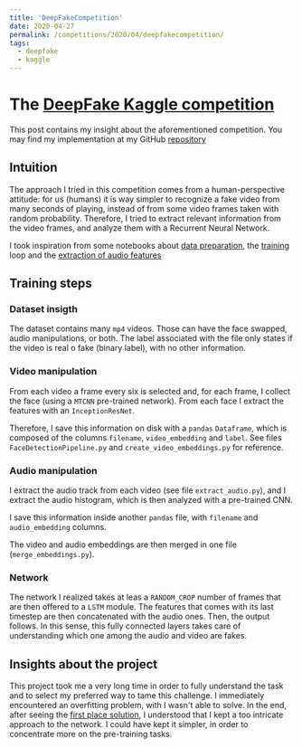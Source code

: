 ```yaml
---
title: 'DeepFakeCompetition'
date: 2020-04-27
permalink: /competitions/2020/04/deepfakecompetition/
tags:
  - deepfake
  - kaggle
---
```


# The [DeepFake Kaggle competition](https://www.kaggle.com/c/deepfake-detection-challenge/)
This post contains my insight about the aforementioned competition. You may find my implementation at my GitHub [repository](https://github.com/mawanda-jun/DeepFakeDetection/)

## Intuition
The approach I tried in this competition comes from a human-perspective attitude: for us (humans) it is way simpler to recognize a fake video from many seconds of playing, instead of from some video frames taken with random probability. Therefore, I tried to extract relevant information from the video frames, and analyze them with a Recurrent Neural Network.

I took inspiration from some notebooks about [data preparation](https://www.kaggle.com/phunghieu/deepfake-detection-data-preparation-baseline), the [training](https://www.kaggle.com/phunghieu/deepfake-detection-training-baseline) loop and the [extraction of audio features](https://www.kaggle.com/cookiecs/resnext-audio-video/)

## Training steps
### Dataset insigth
The dataset contains many `mp4` videos. Those can have the face swapped, audio manipulations, or both. The label associated with the file only states if the video is real o fake (binary label), with no other information.

### Video manipulation
From each video a frame every six is selected and, for each frame, I collect the face (using a `MTCNN` pre-trained network). From each face I extract the features with an `InceptionResNet`. 

Therefore, I save this information on disk with a `pandas` `Dataframe`, which is composed of the columns `filename`, `video_embedding` and `label`. See files `FaceDetectionPipeline.py` and `create_video_embeddings.py` for reference.

### Audio manipulation
I extract the audio track from each video (see file `extract_audio.py`), and I extract the audio histogram, which is then analyzed with a pre-trained CNN.

I save this information inside another `pandas` file, with `filename` and `audio_embedding` columns.

The video and audio embeddings are then merged in one file (`merge_embeddings.py`).

### Network
The network I realized takes at leas a `RANDOM_CROP` number of frames that are then offered to a `LSTM` module. The features that comes with its last timestep are then concatenated with the audio ones. Then, the output follows. In this sense, this fully connected layers takes care of understanding which one among the audio and video are fakes.

## Insights about the project
This project took me a very long time in order to fully understand the task and to select my preferred way to tame this challenge. I immediately encountered an overfitting problem, with I wasn't able to solve. In the end, after seeing the [first place solution](https://www.kaggle.com/c/deepfake-detection-challenge/discussion/145721), I understood that I kept a too intricate approach to the network. I could have kept it simpler, in order to concentrate more on the pre-training tasks.
